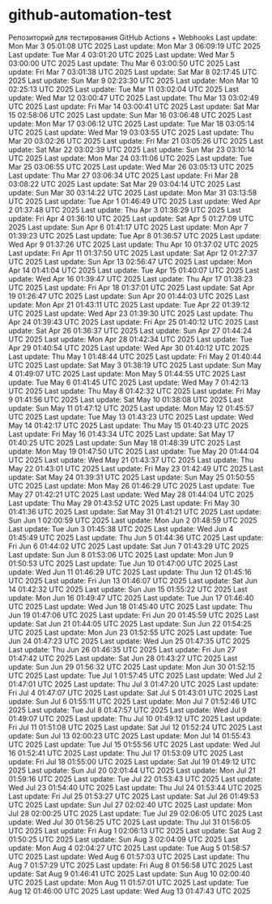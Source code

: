 # github-automation-test
Репозиторий для тестирования GitHub Actions + Webhooks
Last update: Mon Mar  3 05:01:08 UTC 2025
Last update: Mon Mar  3 06:09:19 UTC 2025
Last update: Tue Mar  4 03:01:20 UTC 2025
Last update: Wed Mar  5 03:00:00 UTC 2025
Last update: Thu Mar  6 03:00:50 UTC 2025
Last update: Fri Mar  7 03:01:38 UTC 2025
Last update: Sat Mar  8 02:17:45 UTC 2025
Last update: Sun Mar  9 02:23:30 UTC 2025
Last update: Mon Mar 10 02:25:13 UTC 2025
Last update: Tue Mar 11 03:02:04 UTC 2025
Last update: Wed Mar 12 03:00:47 UTC 2025
Last update: Thu Mar 13 03:02:49 UTC 2025
Last update: Fri Mar 14 03:00:41 UTC 2025
Last update: Sat Mar 15 02:58:06 UTC 2025
Last update: Sun Mar 16 03:06:48 UTC 2025
Last update: Mon Mar 17 03:06:12 UTC 2025
Last update: Tue Mar 18 03:05:14 UTC 2025
Last update: Wed Mar 19 03:03:55 UTC 2025
Last update: Thu Mar 20 03:02:26 UTC 2025
Last update: Fri Mar 21 03:05:26 UTC 2025
Last update: Sat Mar 22 03:02:39 UTC 2025
Last update: Sun Mar 23 03:10:14 UTC 2025
Last update: Mon Mar 24 03:11:06 UTC 2025
Last update: Tue Mar 25 03:06:55 UTC 2025
Last update: Wed Mar 26 03:05:13 UTC 2025
Last update: Thu Mar 27 03:06:34 UTC 2025
Last update: Fri Mar 28 03:08:22 UTC 2025
Last update: Sat Mar 29 03:04:14 UTC 2025
Last update: Sun Mar 30 03:14:22 UTC 2025
Last update: Mon Mar 31 03:13:58 UTC 2025
Last update: Tue Apr  1 01:46:49 UTC 2025
Last update: Wed Apr  2 01:37:48 UTC 2025
Last update: Thu Apr  3 01:36:29 UTC 2025
Last update: Fri Apr  4 01:36:10 UTC 2025
Last update: Sat Apr  5 01:27:09 UTC 2025
Last update: Sun Apr  6 01:41:17 UTC 2025
Last update: Mon Apr  7 01:39:23 UTC 2025
Last update: Tue Apr  8 01:36:57 UTC 2025
Last update: Wed Apr  9 01:37:26 UTC 2025
Last update: Thu Apr 10 01:37:02 UTC 2025
Last update: Fri Apr 11 01:37:50 UTC 2025
Last update: Sat Apr 12 01:27:37 UTC 2025
Last update: Sun Apr 13 02:56:47 UTC 2025
Last update: Mon Apr 14 01:41:04 UTC 2025
Last update: Tue Apr 15 01:40:07 UTC 2025
Last update: Wed Apr 16 01:39:47 UTC 2025
Last update: Thu Apr 17 01:38:23 UTC 2025
Last update: Fri Apr 18 01:37:01 UTC 2025
Last update: Sat Apr 19 01:26:47 UTC 2025
Last update: Sun Apr 20 01:44:03 UTC 2025
Last update: Mon Apr 21 01:43:11 UTC 2025
Last update: Tue Apr 22 01:39:12 UTC 2025
Last update: Wed Apr 23 01:39:30 UTC 2025
Last update: Thu Apr 24 01:39:43 UTC 2025
Last update: Fri Apr 25 01:40:12 UTC 2025
Last update: Sat Apr 26 01:36:37 UTC 2025
Last update: Sun Apr 27 01:44:24 UTC 2025
Last update: Mon Apr 28 01:42:34 UTC 2025
Last update: Tue Apr 29 01:40:54 UTC 2025
Last update: Wed Apr 30 01:40:12 UTC 2025
Last update: Thu May  1 01:48:44 UTC 2025
Last update: Fri May  2 01:40:44 UTC 2025
Last update: Sat May  3 01:38:19 UTC 2025
Last update: Sun May  4 01:49:07 UTC 2025
Last update: Mon May  5 01:44:55 UTC 2025
Last update: Tue May  6 01:41:45 UTC 2025
Last update: Wed May  7 01:42:13 UTC 2025
Last update: Thu May  8 01:42:32 UTC 2025
Last update: Fri May  9 01:41:56 UTC 2025
Last update: Sat May 10 01:38:08 UTC 2025
Last update: Sun May 11 01:47:12 UTC 2025
Last update: Mon May 12 01:45:57 UTC 2025
Last update: Tue May 13 01:43:23 UTC 2025
Last update: Wed May 14 01:42:17 UTC 2025
Last update: Thu May 15 01:40:23 UTC 2025
Last update: Fri May 16 01:43:34 UTC 2025
Last update: Sat May 17 01:40:25 UTC 2025
Last update: Sun May 18 01:48:39 UTC 2025
Last update: Mon May 19 01:47:50 UTC 2025
Last update: Tue May 20 01:44:04 UTC 2025
Last update: Wed May 21 01:43:37 UTC 2025
Last update: Thu May 22 01:43:01 UTC 2025
Last update: Fri May 23 01:42:49 UTC 2025
Last update: Sat May 24 01:39:31 UTC 2025
Last update: Sun May 25 01:50:55 UTC 2025
Last update: Mon May 26 01:46:29 UTC 2025
Last update: Tue May 27 01:42:21 UTC 2025
Last update: Wed May 28 01:44:04 UTC 2025
Last update: Thu May 29 01:43:52 UTC 2025
Last update: Fri May 30 01:41:36 UTC 2025
Last update: Sat May 31 01:41:21 UTC 2025
Last update: Sun Jun  1 02:00:59 UTC 2025
Last update: Mon Jun  2 01:48:59 UTC 2025
Last update: Tue Jun  3 01:45:38 UTC 2025
Last update: Wed Jun  4 01:45:49 UTC 2025
Last update: Thu Jun  5 01:44:36 UTC 2025
Last update: Fri Jun  6 01:44:02 UTC 2025
Last update: Sat Jun  7 01:43:29 UTC 2025
Last update: Sun Jun  8 01:53:06 UTC 2025
Last update: Mon Jun  9 01:50:53 UTC 2025
Last update: Tue Jun 10 01:47:00 UTC 2025
Last update: Wed Jun 11 01:46:29 UTC 2025
Last update: Thu Jun 12 01:45:16 UTC 2025
Last update: Fri Jun 13 01:46:07 UTC 2025
Last update: Sat Jun 14 01:42:32 UTC 2025
Last update: Sun Jun 15 01:55:22 UTC 2025
Last update: Mon Jun 16 01:49:47 UTC 2025
Last update: Tue Jun 17 01:46:40 UTC 2025
Last update: Wed Jun 18 01:45:40 UTC 2025
Last update: Thu Jun 19 01:47:06 UTC 2025
Last update: Fri Jun 20 01:45:59 UTC 2025
Last update: Sat Jun 21 01:44:05 UTC 2025
Last update: Sun Jun 22 01:54:25 UTC 2025
Last update: Mon Jun 23 01:52:55 UTC 2025
Last update: Tue Jun 24 01:47:23 UTC 2025
Last update: Wed Jun 25 01:47:35 UTC 2025
Last update: Thu Jun 26 01:46:35 UTC 2025
Last update: Fri Jun 27 01:47:42 UTC 2025
Last update: Sat Jun 28 01:43:27 UTC 2025
Last update: Sun Jun 29 01:56:32 UTC 2025
Last update: Mon Jun 30 01:52:15 UTC 2025
Last update: Tue Jul  1 01:57:45 UTC 2025
Last update: Wed Jul  2 01:47:01 UTC 2025
Last update: Thu Jul  3 01:47:20 UTC 2025
Last update: Fri Jul  4 01:47:07 UTC 2025
Last update: Sat Jul  5 01:43:01 UTC 2025
Last update: Sun Jul  6 01:55:11 UTC 2025
Last update: Mon Jul  7 01:52:46 UTC 2025
Last update: Tue Jul  8 01:47:57 UTC 2025
Last update: Wed Jul  9 01:49:07 UTC 2025
Last update: Thu Jul 10 01:49:12 UTC 2025
Last update: Fri Jul 11 01:51:08 UTC 2025
Last update: Sat Jul 12 01:52:24 UTC 2025
Last update: Sun Jul 13 02:00:23 UTC 2025
Last update: Mon Jul 14 01:55:43 UTC 2025
Last update: Tue Jul 15 01:55:56 UTC 2025
Last update: Wed Jul 16 01:52:41 UTC 2025
Last update: Thu Jul 17 01:53:09 UTC 2025
Last update: Fri Jul 18 01:55:00 UTC 2025
Last update: Sat Jul 19 01:49:12 UTC 2025
Last update: Sun Jul 20 02:01:44 UTC 2025
Last update: Mon Jul 21 01:59:16 UTC 2025
Last update: Tue Jul 22 01:53:43 UTC 2025
Last update: Wed Jul 23 01:54:40 UTC 2025
Last update: Thu Jul 24 01:53:44 UTC 2025
Last update: Fri Jul 25 01:53:27 UTC 2025
Last update: Sat Jul 26 01:49:53 UTC 2025
Last update: Sun Jul 27 02:02:40 UTC 2025
Last update: Mon Jul 28 02:00:25 UTC 2025
Last update: Tue Jul 29 02:06:05 UTC 2025
Last update: Wed Jul 30 01:56:25 UTC 2025
Last update: Thu Jul 31 01:56:05 UTC 2025
Last update: Fri Aug  1 02:06:13 UTC 2025
Last update: Sat Aug  2 01:50:25 UTC 2025
Last update: Sun Aug  3 02:04:09 UTC 2025
Last update: Mon Aug  4 02:04:27 UTC 2025
Last update: Tue Aug  5 01:58:57 UTC 2025
Last update: Wed Aug  6 01:57:03 UTC 2025
Last update: Thu Aug  7 01:57:29 UTC 2025
Last update: Fri Aug  8 01:56:58 UTC 2025
Last update: Sat Aug  9 01:46:41 UTC 2025
Last update: Sun Aug 10 02:00:40 UTC 2025
Last update: Mon Aug 11 01:57:01 UTC 2025
Last update: Tue Aug 12 01:46:00 UTC 2025
Last update: Wed Aug 13 01:47:43 UTC 2025
